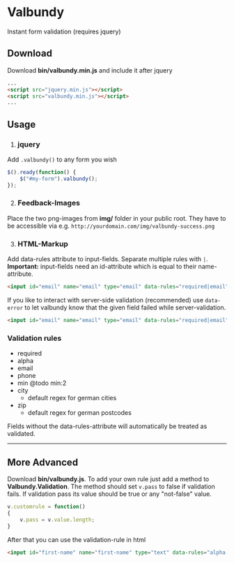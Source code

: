 # Valbundy
Instant form validation (requires jquery)

## Download
Download **bin/valbundy.min.js** and include it after jquery
```html
...
<script src="jquery.min.js"></script>
<script src="valbundy.min.js"></script>
...
```

## Usage
1. ### jquery
Add `.valbundy()` to any form you wish
```javascript
$().ready(function() {
    $("#my-form").valbundy();
});
```

2. ### Feedback-Images
Place the two png-images from **img/** folder in your public root. They have to be accessible via e.g. `http://yourdomain.com/img/valbundy-success.png`

3. ### HTML-Markup
Add data-rules attribute to input-fields. Separate multiple rules with `|`. **Important:** input-fields need an id-attribute which is equal to their name-attribute.
```html
<input id="email" name="email" type="email" data-rules="required|email">
```
If you like to interact with server-side validation (recommended) use `data-error` to let valbundy know that the given field failed while server-validation.
```html
<input id="email" name="email" type="email" data-rules="required|email" data-error="1">
```

### Validation rules
- required
- alpha
- email
- phone
- min @todo min:2
- city
  - default regex for german cities
- zip
  - default regex for german postcodes

Fields without the data-rules-attribute will automatically be treated as validated.

***

## More Advanced
Download **bin/valbundy.js**. To add your own rule just add a method to **Valbundy.Validation**. The method should set `v.pass` to false if validation fails. If validation pass its value should be true or any "not-false" value.
```javascript
v.customrule = function()
{
    v.pass = v.value.length;
}
```
After that you can use the validation-rule in html
```html
<input id="first-name" name="first-name" type="text" data-rules="alpha|customrule">
```
